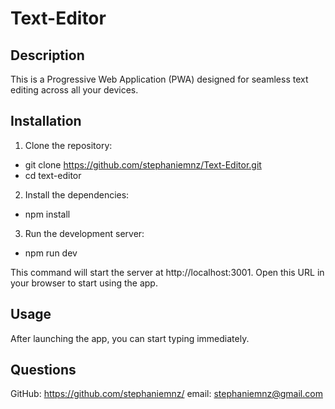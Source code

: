 # Text-Editor

## Description
This is a Progressive Web Application (PWA) designed for seamless text editing across all your devices. 

## Installation
1. Clone the repository: 
- git clone https://github.com/stephaniemnz/Text-Editor.git
- cd text-editor
2. Install the dependencies:
- npm install
3. Run the development server:
- npm run dev

This command will start the server at http://localhost:3001. Open this URL in your browser to start using the app.

## Usage
After launching the app, you can start typing immediately. 

## Questions
GitHub: https://github.com/stephaniemnz/
email: stephaniemnz@gmail.com
